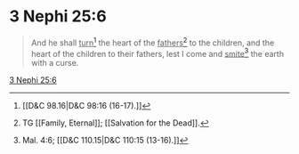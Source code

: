 # 3 Nephi 25:6

> And he shall <u>turn</u>[^a] the heart of the <u>fathers</u>[^b] to the children, and the heart of the children to their fathers, lest I come and <u>smite</u>[^c] the earth with a curse.

[3 Nephi 25:6](https://www.churchofjesuschrist.org/study/scriptures/bofm/3-ne/25?lang=eng&id=p6#p6)


[^a]: [[D&C 98.16|D&C 98:16 (16-17).]]
[^b]: TG [[Family, Eternal]]; [[Salvation for the Dead]].
[^c]: Mal. 4:6; [[D&C 110.15|D&C 110:15 (13-16).]]
